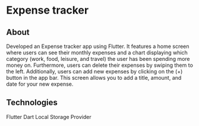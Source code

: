 # Expense tracker
## About
Developed an Expense tracker app using Flutter. It features a home screen where users can see their monthly expenses and a chart displaying which category (work, food, leisure, and travel) the user has been spending more money on. Furthermore, users can delete their expenses by swiping them to the left. Additionally, users can add new expenses by clicking on the (+) button in the app bar. This screen allows you to add a title, amount, and date for your new expense.

## Technologies
Flutter
Dart
Local Storage
Provider
